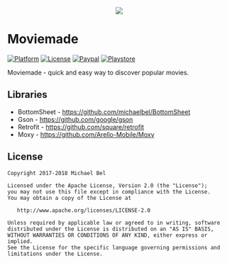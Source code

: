 [github-url]:     https://github.com/michaelbel/moviemade
[paypal-url]:     https://paypal.me/michaelbel
[licence-url]:    http://www.apache.org/licenses/LICENSE-2.0
[googleplay-url]: https://play.google.com/store/apps/details?id=org.michaelbel.bottomsheetdialog

[launcher-path]: ../master/app/src/main/res/mipmap-xxxhdpi/ic_launcher.png

[platform-badge]:   https://img.shields.io/badge/Platform-Android-F3745F.svg
[paypal-badge]:     https://img.shields.io/badge/Donate-Paypal-F3745F.svg
[license-badge]:    https://img.shields.io/badge/License-Apache_v2.0-F3745F.svg
[googleplay-badge]: https://img.shields.io/badge/Google_Play-Demo-F3745F.svg

<!---------------------------------------------------------------------------------------------------->

<p align="center">
  <img src="../master/app/src/main/res/mipmap-xxxhdpi/ic_launcher.png"/>
</p>

<!-- [![Launcher][launcher-path]][github-url] -->
# Moviemade
[![Platform][platform-badge]][github-url]
[![License][license-badge]][licence-url]
[![Paypal][paypal-badge]][paypal-url]
[![Playstore][googleplay-badge]][googleplay-url]

Moviemade - quick and easy way to discover popular movies.

## Libraries

 * BottomSheet - https://github.com/michaelbel/BottomSheet
 * Gson - https://github.com/google/gson
 * Retrofit - https://github.com/square/retrofit
 * Moxy - https://github.com/Arello-Mobile/Moxy

## License

    Copyright 2017-2018 Michael Bel

    Licensed under the Apache License, Version 2.0 (the "License");
    you may not use this file except in compliance with the License.
    You may obtain a copy of the License at

       http://www.apache.org/licenses/LICENSE-2.0

    Unless required by applicable law or agreed to in writing, software
    distributed under the License is distributed on an "AS IS" BASIS,
    WITHOUT WARRANTIES OR CONDITIONS OF ANY KIND, either express or implied.
    See the License for the specific language governing permissions and
    limitations under the License.
